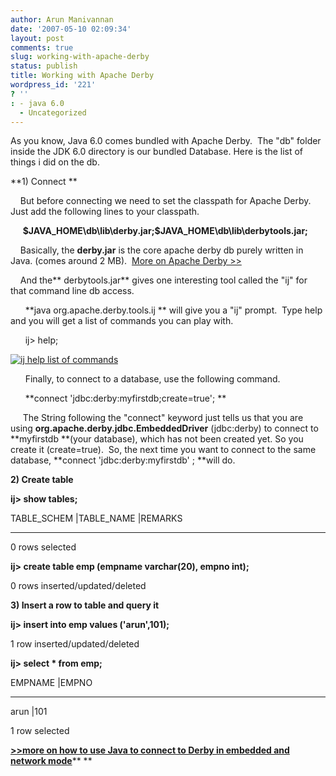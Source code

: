```yaml
---
author: Arun Manivannan
date: '2007-05-10 02:09:34'
layout: post
comments: true
slug: working-with-apache-derby
status: publish
title: Working with Apache Derby
wordpress_id: '221'
? ''
: - java 6.0
  - Uncategorized
---
```


As you know, Java 6.0 comes bundled with Apache Derby.  The "db" folder inside
the JDK 6.0 directory is our bundled Database. Here is the list of things i
did on the db.

**1) Connect **

    But before connecting we need to set the classpath for Apache Derby. Just
add the following lines to your classpath.

     **$JAVA_HOME\db\lib\derby.jar;$JAVA_HOME\db\lib\derbytools.jar;**

    Basically, the **derby.jar** is the core apache derby db purely written in
Java. (comes around 2 MB).  [More on Apache Derby >>][1]

    And the** derbytools.jar** gives one interesting tool called the "ij" for
that command line db access.

      **java org.apache.derby.tools.ij ** will give you a "ij" prompt.  Type
help and you will get a list of commands you can play with.

      ij> help;

[![ij help list of commands][2]][3]

      Finally, to connect to a database, use the following command.

      **connect 'jdbc:derby:myfirstdb;create=true'; **

     The String following the "connect" keyword just tells us that you are
using **org.apache.derby.jdbc.EmbeddedDriver** (jdbc:derby) to connect to
**myfirstdb **(your database), which has not been created yet. So you create
it (create=true).  So, the next time you want to connect to the same database,
**connect 'jdbc:derby:myfirstdb' ; **will do.

**2) Create table**

**ij> show tables;**

TABLE_SCHEM |TABLE_NAME |REMARKS

------------------------------------------------------------------------

0 rows selected

**ij> create table emp (empname varchar(20), empno int);**

0 rows inserted/updated/deleted

**3) Insert a row to table and query it**

**ij> insert into emp values ('arun',101);**

1 row inserted/updated/deleted

**ij> select * from emp;**

EMPNAME |EMPNO

--------------------------------

arun |101


1 row selected

[**>>more on how to use Java to connect to Derby in embedded and network
mode**][4]** **

   [1]: http://db.apache.org/derby/

   [2]: http://www.arunma.com/wp-content/uploads/2007/05/ij-help.thumbnail.JPG

   [3]: http://www.arunma.com/wp-content/uploads/2007/05/ij-help.JPG (ij help
list of commands)

   [4]: http://db.apache.org/derby/papers/DerbyTut/embedded_intro.html


